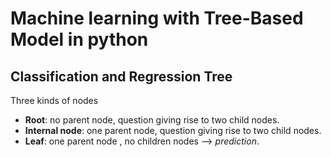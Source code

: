 # Machine learning with Tree-Based Model in python

## Classification and Regression Tree

Three kinds of nodes

- **Root**: no parent node, question giving rise to two child nodes.
- **Internal node**: one parent node, question giving rise to two child nodes.
- **Leaf**: one parent node , no children nodes --> *prediction*.



